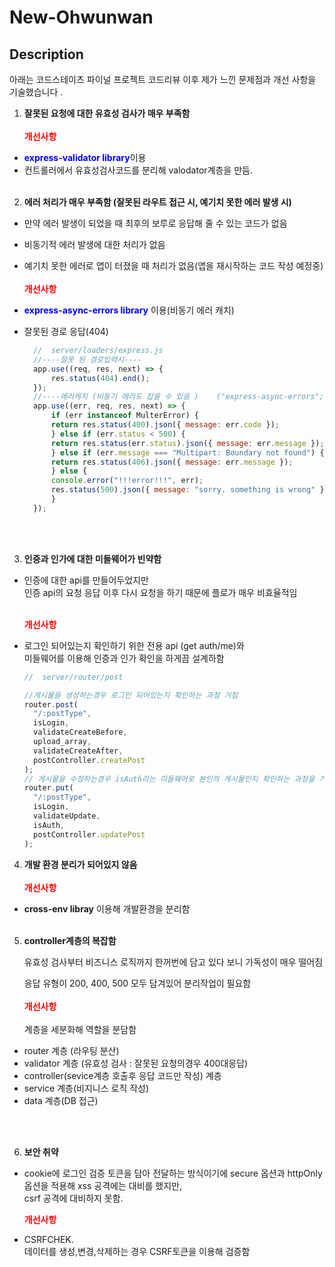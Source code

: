 # New-Ohwunwan

## Description

아래는 코드스테이츠 파이널 프로젝트 코드리뷰 이후 제가 느낀 문제점과 개선 사항을 기술했습니다 .

1.  **잘못된 요청에 대한 유효성 검사가 매우 부족함**<br><br>
        <b><span style="color:red">개선사항</span></b><br>
- <b><span style="color:blue">express-validator library</span></b>이용<br>
- 컨트롤러에서 유효성검사코드를 분리해 valodator계층을 만듬.
    <br>
    <br>

2.  **에러 처리가 매우 부족함 (잘못된 라우트 접근 시, 예기치 못한 에러 발생 시)**

- 만약 에러 발생이 되었을 때 최후의 보루로 응답해 줄 수 있는 코드가 없음
- 비동기적 에러 발생에 대한 처리가 없음
- 예기치 못한 에러로 앱이 터졌을 때 처리가 없음(앱을 재시작하는 코드 작성 예정중)
  <br>
  <br>
  <b><span style="color:red">개선사항</span></b><br>
-   <b><span  style="color:blue">express-async-errors library</span></b> 이용(비동기 에러 캐치) <br>
- 잘못된 경로 응답(404)

    ``` js
      //  server/loaders/express.js
      //----잘못 된 경로입력시----
      app.use((req, res, next) => {
          res.status(404).end();
      });
      //----에러케치 (비동기 에러도 잡을 수 있음 )    ("express-async-errors";)----
      app.use((err, req, res, next) => {
          if (err instanceof MulterError) {
          return res.status(400).json({ message: err.code });
          } else if (err.status < 500) {
          return res.status(err.status).json({ message: err.message });
          } else if (err.message === "Multipart: Boundary not found") {
          return res.status(406).json({ message: err.message });
          } else {
          console.error("!!!error!!!", err);
          res.status(500).json({ message: "sorry. something is wrong" });
          }
      });
    ```

<br>
<br>

3. **인증과 인가에 대한 미들웨어가 빈약함**

- 인증에 대한 api를 만들어두었지만<br>
   인증 api의 요청 응답 이후 다시 요청을 하기 때문에 플로가 매우 비효율적임<br><br>

   <b><span style="color:red">개선사항</span></b><br>
- 로그인 되어있는지 확인하기 위한 전용 api (get auth/me)와 <br>
   미들웨어를 이용해 인증과 인가 확인을 하게끔 설계하함

   ```js
   //  server/router/post

   //게시물을 생성하는경우 로그인 되어있는지 확인하는 과정 거침
   router.post(
     "/:postType",
     isLogin,
     validateCreateBefore,
     upload_array,
     validateCreateAfter,
     postController.createPost
   );
   // 게시물을 수정하는경우 isAuth라는 미들웨어로 본인의 게시물인지 확인하는 과정을 거침
   router.put(
     "/:postType",
     isLogin,
     validateUpdate,
     isAuth,
     postController.updatePost
   );
   ```

4. **개발 환경 분리가 되어있지 않음**<br><br>
   <b><span style="color:red">개선사항</span></b><br>
 - <b>cross-env libray</b> 이용해 개발환경을 분리함<br><br>
5. **controller계층의 복잡함**

   유효성 검사부터 비즈니스 로직까지 한꺼번에 담고 있다 보니 가독성이 매우 떨어짐

   응답 유형이 200, 400, 500 모두 담겨있어 분리작업이 필요함
   <br>
   <br>
   <b><span style="color:red">개선사항</span></b><br><br>
계층을 세분화해 역할을 분담함
- router 계층 (라우팅 분산)<br>
-  validator 계층 (유효성 검사 : 잘못된 요청의경우 400대응답)<br>
-  controller(sevice계층 호출후 응답 코드만 작성) 계층<br>
-  service 계층(비지니스 로직 작성)<br>
-  data 계층(DB 접근)<br>
<br>
<br>

6. **보안 취약**

- cookie에 로그인 검증 토큰을 담아 전달하는 방식이기에 secure 옵션과 httpOnly 옵션을 적용해 xss 공격에는 대비를 했지만,<br>csrf 공격에 대비하지 못함.
   <br>

  <b><span style="color:red">개선사항</span></b><br>
- CSRFCHEK. <br>
   데이터를 생성,변경,삭제하는 경우
   CSRF토큰을 이용해 검증함
